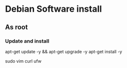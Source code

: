 # Debian Software install

## As root

### Update and install

apt-get update -y && apt-get upgrade -y
apt-get install -y 

sudo 
vim 
curl
ufw
